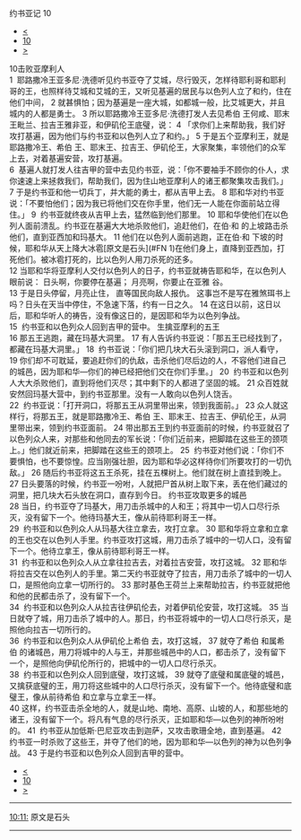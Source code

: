 ﻿





 约书亚记 10




* [<](bible/JOS09.md)
* [10](bible/JOS.md)
* [>](bible/JOS11.md)



 
10击败亚摩利人  
1  耶路撒冷王亚多尼·洗德听见约书亚夺了艾城，尽行毁灭，怎样待耶利哥和耶利哥的王，也照样待艾城和艾城的王，又听见基遍的居民与以色列人立了和约，住在他们中间， 
2 就甚惧怕；因为基遍是一座大城，如都城一般，比艾城更大，并且城内的人都是勇士。 
3 所以耶路撒冷王亚多尼·洗德打发人去见希伯 王何咸、耶末王毗兰、拉吉王雅非亚，和伊矶伦王底璧，说： 
4 「求你们上来帮助我，我们好攻打基遍，因为他们与约书亚和以色列人立了和约。」 
5 于是五个亚摩利王，就是耶路撒冷王、希伯 王、耶末王、拉吉王、伊矶伦王，大家聚集，率领他们的众军上去，对着基遍安营，攻打基遍。  
6  基遍人就打发人往吉甲的营中去见约书亚，说：「你不要袖手不顾你的仆人，求你速速上来拯救我们，帮助我们，因为住山地亚摩利人的诸王都聚集攻击我们。」 
7 于是约书亚和他一切兵丁，并大能的勇士，都从吉甲上去。 
8 耶和华对约书亚说：「不要怕他们；因为我已将他们交在你手里，他们无一人能在你面前站立得住。」 
9  约书亚就终夜从吉甲上去，猛然临到他们那里。 
10 耶和华使他们在以色列人面前溃乱。约书亚在基遍大大地杀败他们，追赶他们，在伯·和 的上坡路击杀他们，直到亚西加和玛基大。 
11 他们在以色列人面前逃跑，正在伯·和 下坡的时候，耶和华从天上降大冰雹[原文是石头](#FN
1)在他们身上，直降到亚西加，打死他们。被冰雹打死的，比以色列人用刀杀死的还多。  
12 当耶和华将亚摩利人交付以色列人的日子，约书亚就祷告耶和华，在以色列人眼前说： 日头啊，你要停在基遍； 月亮啊，你要止在亚雅 谷。  
13 于是日头停留，月亮止住， 直等国民向敌人报仇。 这事岂不是写在雅煞珥书上吗？日头在天当中停住，不急速下落，约有一日之久。 
14 在这日以前，这日以后，耶和华听人的祷告，没有像这日的，是因耶和华为以色列争战。  
15  约书亚和以色列众人回到吉甲的营中。 生擒亚摩利的五王  
16 那五王逃跑，藏在玛基大洞里。 
17 有人告诉约书亚说：「那五王已经找到了，都藏在玛基大洞里。」 
18  约书亚说：「你们把几块大石头滚到洞口，派人看守， 
19 你们却不可耽延，要追赶你们的仇敌，击杀他们尽后边的人，不容他们进自己的城邑，因为耶和华—你们的神已经把他们交在你们手里。」 
20  约书亚和以色列人大大杀败他们，直到将他们灭尽；其中剩下的人都进了坚固的城。 
21 众百姓就安然回玛基大营中，到约书亚那里。没有一人敢向以色列人饶舌。  
22  约书亚说：「打开洞口，将那五王从洞里带出来，领到我面前。」 
23 众人就这样行，将那五王，就是耶路撒冷王、希伯 王、耶末王、拉吉王、伊矶伦王，从洞里带出来，领到约书亚面前。 
24 带出那五王到约书亚面前的时候，约书亚就召了以色列众人来，对那些和他同去的军长说：「你们近前来，把脚踏在这些王的颈项上。」他们就近前来，把脚踏在这些王的颈项上。 
25  约书亚对他们说：「你们不要惧怕，也不要惊惶。应当刚强壮胆，因为耶和华必这样待你们所要攻打的一切仇敌。」 
26 随后约书亚将这五王杀死，挂在五棵树上。他们就在树上直挂到晚上。 
27 日头要落的时候，约书亚一吩咐，人就把尸首从树上取下来，丢在他们藏过的洞里，把几块大石头放在洞口，直存到今日。 约书亚攻取更多的城邑  
28 当日，约书亚夺了玛基大，用刀击杀城中的人和王；将其中一切人口尽行杀灭，没有留下一个。他待玛基大王，像从前待耶利哥王一样。  
29  约书亚和以色列众人从玛基大往立拿去，攻打立拿。 
30 耶和华将立拿和立拿的王也交在以色列人手里。约书亚攻打这城，用刀击杀了城中的一切人口，没有留下一个。他待立拿王，像从前待耶利哥王一样。  
31  约书亚和以色列众人从立拿往拉吉去，对着拉吉安营，攻打这城。 
32 耶和华将拉吉交在以色列人的手里。第二天约书亚就夺了拉吉，用刀击杀了城中的一切人口，是照他向立拿一切所行的。 
33 那时基色王荷兰上来帮助拉吉，约书亚就把他和他的民都击杀了，没有留下一个。  
34  约书亚和以色列众人从拉吉往伊矶伦去，对着伊矶伦安营，攻打这城。 
35 当日就夺了城，用刀击杀了城中的人。那日，约书亚将城中的一切人口尽行杀灭，是照他向拉吉一切所行的。  
36  约书亚和以色列众人从伊矶伦上希伯 去，攻打这城， 
37 就夺了希伯 和属希伯 的诸城邑，用刀将城中的人与王，并那些城邑中的人口，都击杀了，没有留下一个，是照他向伊矶伦所行的，把城中的一切人口尽行杀灭。  
38  约书亚和以色列众人回到底璧，攻打这城， 
39 就夺了底璧和属底璧的城邑，又擒获底璧的王，用刀将这些城中的人口尽行杀灭，没有留下一个。他待底璧和底璧王，像从前待希伯 和立拿与立拿王一样。  
40 这样，约书亚击杀全地的人，就是山地、南地、高原、山坡的人，和那些地的诸王，没有留下一个。将凡有气息的尽行杀灭，正如耶和华—以色列的神所吩咐的。 
41  约书亚从加低斯·巴尼亚攻击到迦萨，又攻击歌珊全地，直到基遍。 
42  约书亚一时杀败了这些王，并夺了他们的地，因为耶和华—以色列的神为以色列争战。 
43 于是约书亚和以色列众人回到吉甲的营中。 
* [<](bible/JOS09.md)
* [10](bible/JOS.md)
* [>](bible/JOS11.md)





---


[10:11:](#V11)
原文是石头




---









